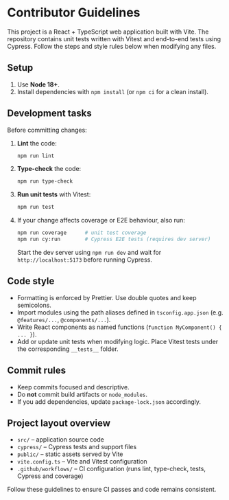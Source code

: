 # Contributor Guidelines

This project is a React + TypeScript web application built with Vite. The
repository contains unit tests written with Vitest and end-to-end tests using
Cypress. Follow the steps and style rules below when modifying any files.

## Setup

1. Use **Node 18+**.
2. Install dependencies with `npm install` (or `npm ci` for a clean install).

## Development tasks

Before committing changes:

1. **Lint** the code:
   ```bash
   npm run lint
   ```
2. **Type-check** the code:
   ```bash
   npm run type-check
   ```
3. **Run unit tests** with Vitest:
   ```bash
   npm run test
   ```
4. If your change affects coverage or E2E behaviour, also run:
   ```bash
   npm run coverage      # unit test coverage
   npm run cy:run        # Cypress E2E tests (requires dev server)
   ```
   Start the dev server using `npm run dev` and wait for `http://localhost:5173` before running Cypress.

## Code style

- Formatting is enforced by Prettier. Use double quotes and keep semicolons.
- Import modules using the path aliases defined in `tsconfig.app.json`
  (e.g. `@features/...`, `@components/...`).
- Write React components as named functions (`function MyComponent() { ... }`).
- Add or update unit tests when modifying logic. Place Vitest tests under the
  corresponding `__tests__` folder.

## Commit rules

- Keep commits focused and descriptive.
- Do **not** commit build artifacts or `node_modules`.
- If you add dependencies, update `package-lock.json` accordingly.

## Project layout overview

- `src/` – application source code
- `cypress/` – Cypress tests and support files
- `public/` – static assets served by Vite
- `vite.config.ts` – Vite and Vitest configuration
- `.github/workflows/` – CI configuration (runs lint, type-check, tests, Cypress and coverage)

Follow these guidelines to ensure CI passes and code remains consistent.
